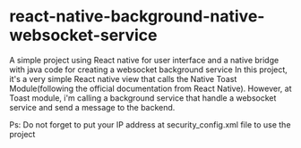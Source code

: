 # react-native-background-native-websocket-service
A simple project using React native for user interface and a native bridge with java code for creating a websocket background service
In this project, it's a very simple React native view that calls the Native Toast Module(following the official documentation from React Native). However, at Toast module, i'm calling a background service that handle a websocket service and send a message to the backend.

Ps: Do not forget to put your IP address at security_config.xml file to use the project
